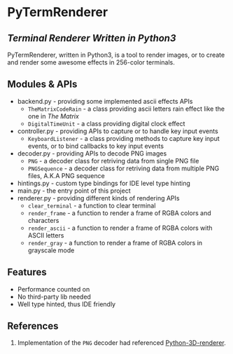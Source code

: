 # PyTermRenderer
## _Terminal Renderer Written in Python3_

PyTermRenderer, written in Python3, is a tool to render images, or to create and render some awesome effects in 256-color terminals.

## Modules & APIs

- backend.py - providing some implemented ascii effects APIs
  - `TheMatrixCodeRain` - a class providing ascii letters rain effect like the one in *The Matrix*
  - `DigitalTimeUnit` - a class providing digital clock effect
- controller.py - providing APIs to capture or to handle key input events
  - `KeyboardListener` - a class providing methods to capture key input events, or to bind callbacks to key input events
- decoder.py - providing APIs to decode PNG images
  - `PNG` - a decoder class for retriving data from single PNG file
  - `PNGSequence` - a decoder class for retriving data from multiple PNG files, A.K.A PNG sequence
- hintings.py - custom type bindings for IDE level type hinting
- main.py - the entry point of this project
- renderer.py - providing different kinds of rendering APIs
  - `clear_terminal` - a function to clear terminal
  - `render_frame` - a function to render a frame of RGBA colors and characters
  - `render_ascii` - a function to render a frame of RGBA colors with ASCII letters
  - `render_gray` - a function to  render a frame of RGBA colors in grayscale mode

## Features

- Performance counted on
- No third-party lib needed
- Well type hinted, thus IDE friendly

## References

1. Implementation of the `PNG` decoder had referenced [Python-3D-renderer](https://github.com/ICE27182/Python-3D-renderer).
